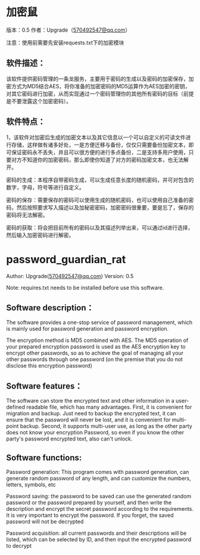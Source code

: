 # 加密鼠
版本：0.5
作者：Upgrade（570492547@qq.com）

注意：使用前需要先安装requests.txt下的加密模块

## 软件描述：
该软件提供密码管理的一条龙服务，主要用于密码的生成以及密码的加密保存，加密方式为MD5结合AES，将你准备的加密密码的MD5运算作为AES加密的密钥，对其它密码进行加密，从而实现通过一个密码管理你的其他所有密码的目标（前提是不要泄露这个加密密码）。

## 软件特点：
1，该软件对加密后生成的加密文本以及其它信息以一个可以自定义的可读文件进行存储，这样做有诸多好处，一是方便迁移与备份，仅仅只需要备份加密文本，即可保证密码永不丢失，并且可以很方便的进行多点备份，二是支持多用户使用，只要对方不知道你的加密密码，那么即使你知道了对方的密码加密文本，也无法解开。

密码的生成：本程序自带密码生成，可以生成任意长度的随机密码，并可对包含的数字，字母，符号等进行自定义。

密码的保存：需要保存的密码可以使用生成的随机密码，也可以使用自己准备的密码，然后按照要求写入描述以及加秘密密码，加密密码很重要，要是忘了，保存的密码将无法解密。

密码的获取：将会把目前所有的密码以及其描述列举出来，可以通过id进行选择，然后输入加密密码进行解密。

# password_guardian_rat
Author: Upgrade(570492547@qq.com)
Version: 0.5

Note: requires.txt needs to be installed before use this software.

## Software description：

The software provides a one-stop service of password management, which is mainly used for password generation and password encryption. 

The encryption method is MD5 combined with AES. The MD5 operation of your prepared encryption password is used as the AES encryption key to encrypt other passwords, so as to achieve the goal of managing all your other passwords through one password (on the premise that you do not disclose this encryption password)

## Software features：

The software can store the encrypted text and other information in a user-defined readable file, which has many advantages. First, it is convenient for migration and backup. Just need to backup the encrypted text, it can ensure that the password will never be lost, and it is convenient for multi-point backup. Second, it supports multi-user use, as long as the other party does not know your encryption Password, so even if you know the other party's password encrypted text, also can't unlock.

## Software functions:

Password generation: This program comes with password generation, can generate random password of any length, and can customize the numbers, letters, symbols, etc

Password saving: the password to be saved can use the generated random password or the password prepared by yourself, and then write the description and encrypt the secret password according to the requirements. It is very important to encrypt the password. If you forget, the saved password will not be decrypted

Password acquisition: all current passwords and their descriptions will be listed, which can be selected by ID, and then input the encrypted password to decrypt